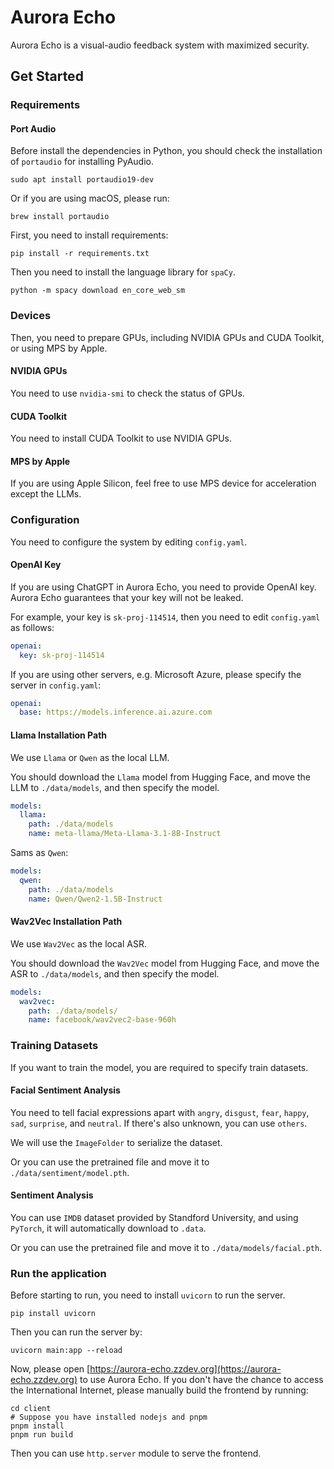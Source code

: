 # Aurora Echo

Aurora Echo is a visual-audio feedback system with maximized security.

## Get Started

### Requirements

#### Port Audio

Before install the dependencies in Python, you should check the installation of `portaudio` for installing PyAudio.

```shell
sudo apt install portaudio19-dev
```

Or if you are using macOS, please run:

```shell
brew install portaudio
```

First, you need to install requirements:

```shell
pip install -r requirements.txt
```

Then you need to install the language library for `spaCy`.

```shell
python -m spacy download en_core_web_sm
```

### Devices

Then, you need to prepare GPUs, including NVIDIA GPUs and CUDA Toolkit, or using MPS by Apple.

#### NVIDIA GPUs

You need to use `nvidia-smi` to check the status of GPUs.

#### CUDA Toolkit

You need to install CUDA Toolkit to use NVIDIA GPUs.

#### MPS by Apple

If you are using Apple Silicon, feel free to use MPS device for acceleration except the LLMs.

### Configuration

You need to configure the system by editing `config.yaml`.

#### OpenAI Key

If you are using ChatGPT in Aurora Echo, you need to provide OpenAI key. Aurora Echo guarantees that your key will not be leaked.

For example, your key is `sk-proj-114514`, then you need to edit `config.yaml` as follows:

```yaml
openai:
  key: sk-proj-114514
```

If you are using other servers, e.g. Microsoft Azure, please specify the server in `config.yaml`:

```yaml
openai:
  base: https://models.inference.ai.azure.com
```

#### Llama Installation Path

We use `Llama` or `Qwen` as the local LLM.

You should download the `Llama` model from Hugging Face, and move the LLM to `./data/models`, and then specify the model.

```yaml
models:
  llama:
    path: ./data/models
    name: meta-llama/Meta-Llama-3.1-8B-Instruct
```

Sams as `Qwen`:

```yaml
models:
  qwen:
    path: ./data/models
    name: Qwen/Qwen2-1.5B-Instruct
```

#### Wav2Vec Installation Path

We use `Wav2Vec` as the local ASR.

You should download the `Wav2Vec` model from Hugging Face, and move the ASR to `./data/models`, and then specify the model.

```yaml
models:
  wav2vec:
    path: ./data/models/
    name: facebook/wav2vec2-base-960h
```

### Training Datasets

If you want to train the model, you are required to specify train datasets.

#### Facial Sentiment Analysis

You need to tell facial expressions apart with `angry`, `disgust`, `fear`, `happy`, `sad`, `surprise`, and `neutral`. If there's also unknown, you can use `others`.

We will use the `ImageFolder` to serialize the dataset.

Or you can use the pretrained file and move it to `./data/sentiment/model.pth`.

#### Sentiment Analysis

You can use `IMDB` dataset provided by Standford University, and using `PyTorch`, it will automatically download to `.data`.

Or you can use the pretrained file and move it to `./data/models/facial.pth`.

### Run the application

Before starting to run, you need to install `uvicorn` to run the server.

```shell
pip install uvicorn
```

Then you can run the server by:

```shell
uvicorn main:app --reload
```

Now, please open [https://aurora-echo.zzdev.org](https://aurora-echo.zzdev.org) to use Aurora Echo. If you don't have the chance to access the International Internet, please manually build the frontend by running:

```shell
cd client
# Suppose you have installed nodejs and pnpm
pnpm install
pnpm run build
```

Then you can use `http.server` module to serve the frontend.
